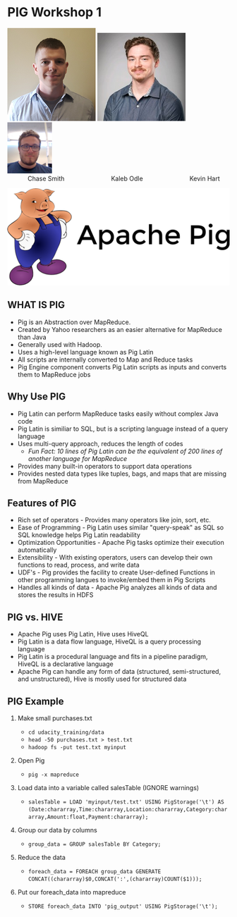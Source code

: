 # PIG Workshop 1
![](resources/smith.png) ![](resources/LinkedIn.jpg) <img src="resources/hart_profile.png" width="20%"><br/>
&emsp;&emsp;&emsp; Chase Smith &emsp;&emsp;&emsp;&emsp;&emsp;&emsp;&emsp; Kaleb Odle &emsp;&emsp;&emsp;&emsp;&emsp;&emsp;&emsp; Kevin Hart

![](resources/Apache_Pig_Logo.png)
## WHAT IS PIG
* Pig is an Abstraction over MapReduce.
* Created by Yahoo researchers as an easier alternative for MapReduce than Java
* Generally used with Hadoop.
* Uses a high-level language known as Pig Latin
* All scripts are internally converted to Map and Reduce tasks
* Pig Engine component converts Pig Latin scripts as inputs and converts them to MapReduce jobs

## Why Use PIG
* Pig Latin can perform MapReduce tasks easily without complex Java code
* Pig Latin is similiar to SQL, but is a scripting language instead of a query language
* Uses multi-query approach, reduces the length of codes
    * *Fun Fact: 10 lines of Pig Latin can be the equivalent of 200 lines of another language for MapReduce*
* Provides many built-in operators to support data operations
* Provides nested data types like tuples, bags, and maps that are missing from MapReduce

## Features of PIG
* Rich set of operators - Provides many operators like join, sort, etc.
* Ease of Programming - Pig Latin uses similar "query-speak" as SQL so SQL knowledge helps Pig Latin readability
* Optimization Opportunities - Apache Pig tasks optimize their execution automatically
* Extensibility - With existing operators, users can develop their own functions to read, process, and write data
* UDF's - Pig provides the facility to create User-defined Functions in other programming langues to invoke/embed them in Pig Scripts
* Handles all kinds of data - Apache Pig analyzes all kinds of data and stores the results in HDFS

## PIG vs. HIVE
* Apache Pig uses Pig Latin, Hive uses HiveQL
* Pig Latin is a data flow language, HiveQL is a query processing language
* Pig Latin is a procedural language and fits in a pipeline paradigm, HiveQL is a declarative language
* Apache Pig can handle any form of data (structured, semi-structured, and unstructured), Hive is mostly used for structured data

## PIG Example

1. Make small purchases.txt

    - `cd udacity_training/data`
    - `head -50 purchases.txt > test.txt`
    - `hadoop fs -put test.txt myinput`

2. Open Pig

    - `pig -x mapreduce`
 
3. Load data into a variable called salesTable (IGNORE warnings)

    - `salesTable = LOAD 'myinput/test.txt' USING PigStorage('\t') AS (Date:chararray,Time:chararray,Location:chararray,Category:chararray,Amount:float,Payment:chararray);`

4. Group our data by columns

    - `group_data = GROUP salesTable BY Category;`

5. Reduce the data

    - `foreach_data = FOREACH group_data GENERATE CONCAT((chararray)$0,CONCAT(':',(chararray)COUNT($1)));`

6. Put our foreach_data into mapreduce

    - `STORE foreach_data INTO 'pig_output' USING PigStorage('\t');`
